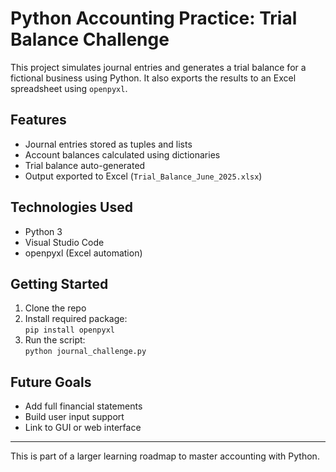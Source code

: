 # Python Accounting Practice: Trial Balance Challenge

This project simulates journal entries and generates a trial balance for a fictional business using Python. It also exports the results to an Excel spreadsheet using `openpyxl`.

## Features

- Journal entries stored as tuples and lists
- Account balances calculated using dictionaries
- Trial balance auto-generated
- Output exported to Excel (`Trial_Balance_June_2025.xlsx`)

## Technologies Used

- Python 3
- Visual Studio Code
- openpyxl (Excel automation)

## Getting Started

1. Clone the repo
2. Install required package:  
   `pip install openpyxl`
3. Run the script:  
   `python journal_challenge.py`

## Future Goals

- Add full financial statements
- Build user input support
- Link to GUI or web interface

---

This is part of a larger learning roadmap to master accounting with Python.
